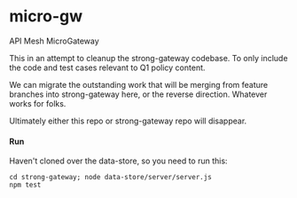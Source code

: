 # micro-gw
API Mesh MicroGateway

This in an attempt to cleanup the strong-gateway codebase. To
only include the code and test cases relevant to Q1 policy content.

We can migrate the outstanding work that will be merging from feature
branches into strong-gateway here, or the reverse direction. Whatever
works for folks.

Ultimately either this repo or strong-gateway repo will disappear.

#### Run

Haven't cloned over the data-store, so you need to run this:
```
cd strong-gateway; node data-store/server/server.js
npm test
```

